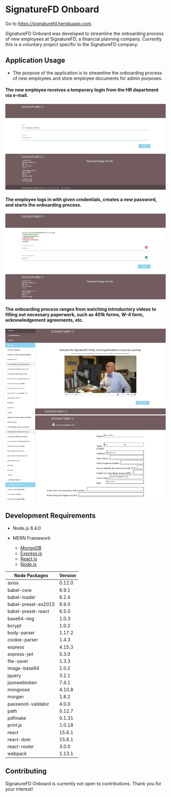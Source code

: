 # SignatureFD Onboard

Go to https://signaturefd.herokuapp.com.

SignatureFD Onboard was developed to streamline the onboarding process of new employees at SignatureFD, a financial planning company. Currently this is a voluntary project specific to the SignatureFD company.

## Application Usage
- The purpose of the application is to streamline the onboarding process of new employees and store employee documents for admin purposes.

#### The new employee receives a temporary login from the HR department via e-mail.

![Login Page](./screenshots/signaturefd1.JPG)

#### The employee logs in with given credentials, creates a new password, and starts the onboarding process.

![Create Password Page](./screenshots/signaturefd4.JPG)

#### The onboarding process ranges from watching introductory videos to filling out necessary paperwork, such as 401k forms, W-4 form, acknowledgement agreements, etc.

![Introductory Video Page](./screenshots/signaturefd2.JPG)
![Pulse Fitness Agreement Page](./screenshots/signaturefd3.JPG)

## Development Requirements
- Node.js 8.4.0

- MERN Framework
  - [MongoDB](https://www.mongodb.com/what-is-mongodb)
  - [Express.js](https://expressjs.com/)
  - [React.js](https://reactjs.org/)
  - [Node.js](https://nodejs.org/en/)

| Node Packages       | Version |
|---------------------|---------|
| axios               | 0.12.0  |
| babel-core          | 6.9.1   |
| babel-loader        | 6.2.4   |
| babel-preset-es2015 | 6.9.0   |
| babel-preset-react  | 6.5.0   |
| base64-img          | 1.0.3   |
| bcrypt              | 1.0.2   |
| body-parser         | 1.17.2  |
| cookie-parser       | 1.4.3   |
| express             | 4.15.3  |
| express-jwt         | 5.3.0   |
| file-saver          | 1.3.3   |
| image-base64        | 1.0.2   |
| jquery              | 3.2.1   |
| jsonwebtoken        | 7.4.1   |
| mongoose            | 4.10.8  |
| morgan              | 1.8.2   |
| password-validator  | 4.0.0   |
| path                | 0.12.7  |
| pdfmake             | 0.1.31  |
| print.js            | 1.0.18  |
| react               | 15.6.1  |
| react-dom           | 15.6.1  |
| react-router        | 3.0.0   |
| webpack             | 1.13.1  |

## Contributing
SignatureFD Onboard is currently not open to contributions. Thank you for your interest!
